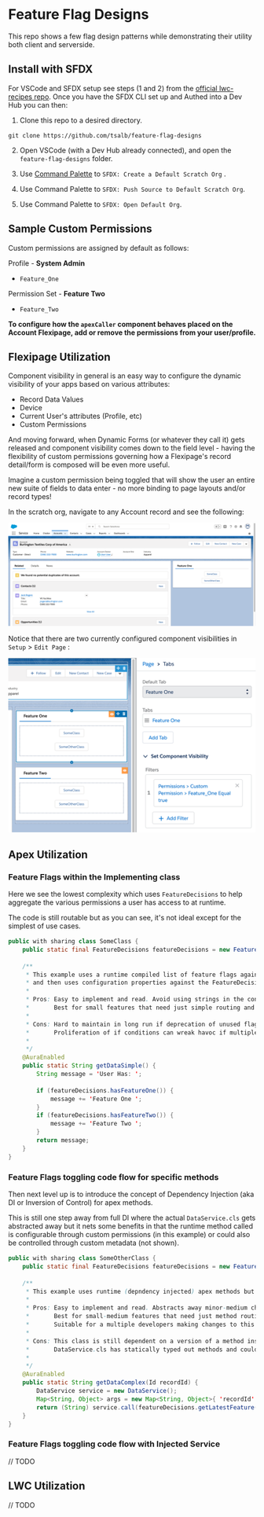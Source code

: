 # Feature Flag Designs

This repo shows a few flag design patterns while demonstrating their utility both client and serverside.

## Install with SFDX

For VSCode and SFDX setup see steps (1 and 2) from the [official lwc-recipes repo](https://github.com/trailheadapps/lwc-recipes#installing-recipes-using-salesforce-dx). Once you have the SFDX CLI set up and Authed into a Dev Hub you can then:

1. Clone this repo to a desired directory.

```
git clone https://github.com/tsalb/feature-flag-designs
```

2. Open VSCode (with a Dev Hub already connected), and open the `feature-flag-designs` folder.

3. Use [Command Palette](https://code.visualstudio.com/docs/getstarted/userinterface#_command-palette) to `SFDX: Create a Default Scratch Org` .

4. Use Command Palette to `SFDX: Push Source to Default Scratch Org`.

5. Use Command Palette to `SFDX: Open Default Org`.

## Sample Custom Permissions

Custom permissions are assigned by default as follows:

Profile - **System Admin**

-   `Feature_One`

Permission Set - **Feature Two**

-   `Feature_Two`

**To configure how the `apexCaller` component behaves placed on the Account Flexipage, add or remove the permissions from your user/profile.**

## Flexipage Utilization

Component visibility in general is an easy way to configure the dynamic visibility of your apps based on various attributes:

-   Record Data Values
-   Device
-   Current User's attributes (Profile, etc)
-   Custom Permissions

And moving forward, when Dynamic Forms (or whatever they call it) gets released and component visibility comes down to the field level - having the flexibility of custom permissions governing how a Flexipage's record detail/form is composed will be even more useful.

Imagine a custom permission being toggled that will show the user an entire new suite of fields to data enter - no more binding to page layouts and/or record types!

In the scratch org, navigate to any Account record and see the following:

![account-record](/readme-images/account-one.png?raw=true)

Notice that there are two currently configured component visibilities in `Setup` > `Edit Page` :

![account-flexipage](/readme-images/account-two.png?raw=true)

## Apex Utilization

### Feature Flags within the Implementing class

Here we see the lowest complexity which uses `FeatureDecisions` to help aggregate the various permissions a user has access to at runtime.

The code is still routable but as you can see, it's not ideal except for the simplest of use cases.

```java
public with sharing class SomeClass {
    public static final FeatureDecisions featureDecisions = new FeatureDecisions();

    /**
     * This example uses a runtime compiled list of feature flags against the current running user
     * and then uses configuration properties against the FeatureDecisions class to delegate feature gates
     *
     * Pros: Easy to implement and read. Avoid using strings in the config itself to determine code path.
     *       Best for small features that need just simple routing and not the entire class logic configured.
     *
     * Cons: Hard to maintain in long run if deprecation of unused flags is not properly maintained.
     *       Proliferation of if conditions can wreak havoc if multiple developers need to commit to the same file.
     *
     */
    @AuraEnabled
    public static String getDataSimple() {
        String message = 'User Has: ';

        if (featureDecisions.hasFeatureOne()) {
            message += 'Feature One ';
        }
        if (featureDecisions.hasFeatureTwo()) {
            message += 'Feature Two ';
        }
        return message;
    }
}
```

### Feature Flags toggling code flow for specific methods

Then next level up is to introduce the concept of Dependency Injection (aka DI or Inversion of Control) for apex methods.

This is still one step away from full DI where the actual `DataService.cls` gets abstracted away but it nets some benefits in that the runtime method called is configurable through custom permissions (in this example) or could also be controlled through custom metadata (not shown).

```java
public with sharing class SomeOtherClass {
    public static final FeatureDecisions featureDecisions = new FeatureDecisions();

    /**
     * This example uses runtime (depndency injected) apex methods but a compiled dependency on the class.
     *
     * Pros: Easy to implement and read. Abstracts away minor-medium changing implementation to the Callable class
     *       Best for small-medium features that need just method routing and not the entire class re-configured.
     *       Suitable for a multiple developers making changes to this class, but merge conflicts can arise on DataService.cls
     *
     * Cons: This class is still dependent on a version of a method inside DataService.cls
     *       DataService.cls has statically typed out methods and could lead to tech debt it not pruned over time.
     *
     */
    @AuraEnabled
    public static String getDataComplex(Id recordId) {
        DataService service = new DataService();
        Map<String, Object> args = new Map<String, Object>{ 'recordId' => recordId };
        return (String) service.call(featureDecisions.getLatestFeature(), args);
    }
}
```

### Feature Flags toggling code flow with Injected Service

// TODO

## LWC Utilization

// TODO
